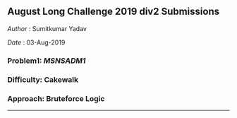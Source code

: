 ## August Long Challenge 2019 div2 Submissions


*Author* : Sumitkumar Yadav

*Date* : 03-Aug-2019


### Problem1: _MSNSADM1_

### Difficulty: Cakewalk

### Approach: Bruteforce Logic 

***************************************************


